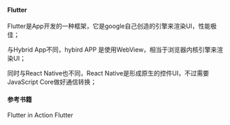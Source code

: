 #### Flutter

Flutter是App开发的一种框架，它是google自己创造的引擎来渲染UI，性能极佳；

与Hybrid App不同，hybird APP 是使用WebView，相当于浏览器内核引擎来渲染UI；

同时与React Native也不同，React Native是形成原生的控件UI，不过需要JavaScript Core做好通信转换；

#### 参考书籍

Flutter in Action Flutter